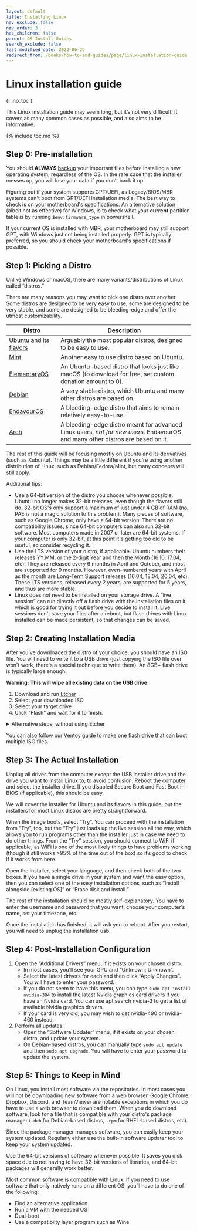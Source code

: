 ```yaml
---
layout: default
title: Installing Linux
nav_exclude: false
nav_order: 3
has_children: false
parent: OS Install Guides
search_exclude: false
last_modified_date: 2022-06-29
redirect_from: /books/how-to-and-guides/page/linux-installation-guide
---
```


# Linux installation guide
{: .no_toc }

This Linux installation guide may seem long, but it’s not very difficult. It covers as many common cases as possible, and also aims to be informative.

{% include toc.md %}

## Step 0: Pre-installation

You should **ALWAYS** [backup](/docs/backups) your important files before installing a new operating system, regardless of the OS. In the rare case that the installer messes up, you will lose your data if you don’t back it up.

Figuring out if your system supports GPT/UEFI, as Legacy/BIOS/MBR systems can't boot from GPT/UEFI installation media. The best way to check is on your motherboard's specifications. An alternative solution (albeit not as effective) for Windows, is to check what your **current** partition table is by running `$env:firmware_type` in powershell. 

If your current OS is installed with MBR, your motherboard may still support GPT, with Windows just not being installed properly. GPT is typically preferred, so you should check your motherboard's specifications if possible.

## Step 1: Picking a Distro

Unlike Windows or macOS, there are many variants/distributions of Linux called “distros.”

There are many reasons you may want to pick one distro over another. Some distros are designed to be very easy to use, some are designed to be very stable, and some are designed to be bleeding-edge and offer the utmost customizability.

| Distro | Description |
| ------ | ----------- |
| [Ubuntu](https://ubuntu.com/download/desktop) and [its flavors](https://ubuntu.com/desktop/flavours) | Arguably the most popular distros, designed to be easy to use. |
| [Mint](https://linuxmint.com/download.php) | Another easy to use distro based on Ubuntu. |
| [ElementaryOS](https://elementary.io/) | An Ubuntu-based distro that looks just like macOS (to download for free, set custom donation amount to 0). |
| [Debian](https://www.debian.org/download) | A very stable distro, which Ubuntu and many other distros are based on. |
| [EndavourOS](https://endeavouros.com/latest-release/) | A bleeding-edge distro that aims to remain relatively easy-to-use. |
| [Arch](https://archlinux.org/download) | A bleeding-edge distro meant for advanced Linux users, *not for new users*. EndavourOS and many other distros are based on it. |

The rest of this guide will be focusing mostly on Ubuntu and its derivatives (such as Xubuntu). Things may be a little different if you’re using another distribution of Linux, such as Debian/Fedora/Mint, but many concepts will still apply.

Additional tips:
* Use a 64-bit version of the distro you choose whenever possible. Ubuntu no longer makes 32-bit releases, even though the flavors still do. 32-bit OS's only support a maximum of just under 4 GB of RAM (no, PAE is not a magic solution to this problem). Many pieces of software, such as Google Chrome, only have a 64-bit version. There are no compatibility issues, since 64-bit computers can also run 32-bit software. Most computers made in 2007 or later are 64-bit systems. If your computer is only 32-bit, at this point it's getting too old to be useful, so consider recycling it.
* Use the LTS version of your distro, if applicable. Ubuntu numbers their releases YY.MM, or the 2-digit Year and then the Month (16.10, 17.04, etc). They are released every 6 months in April and October, and most are supported for 9 months. However, even-numbered years with April as the month are Long-Term Support releases (16.04, 18.04, 20.04, etc). These LTS versions, released every 2 years, are supported for 5 years, and thus are more stable.
* Linux does not need to be installed on your storage drive. A “live session” can run directly off a flash drive with the installation files on it, which is good for trying it out before you decide to install it. Live sessions don't save your files after a reboot, but flash drives with Linux installed can be made persistent, so that changes can be saved.

## Step 2: Creating Installation Media

After you’ve downloaded the distro of your choice, you should have an ISO file. You will need to write it to a USB drive (just copying the ISO file over won't work, there's a special technique to write them). An 8GB+ flash drive is typically large enough.

**Warning: This will wipe all existing data on the USB drive.**

1. Download and run [Etcher](https://www.balena.io/etcher/)
2. Select your downloaded ISO
3. Select your target drive
4. Click "Flash" and wait for it to finish.

<details markdown="1">
<summary>Alternative steps, without using Etcher</summary>
> ### Windows
> {: .no_toc }
> 
> 1. Download and run [Rufus](https://rufus.ie/).
> 2. Select “ISO Image” and then browse for the ISO image.
> 3. Select which flash drive you want to put the installer on.
> 4. Select the target system type (GPT/MBR) depending on your motherboard's capabilities.
> 5. Click “Start” and wait for it to finish.
> 6. Eject the USB flash drive.
> 
> ### macOS
> {: .no_toc}
> 
> 1. Open the Terminal.
> 2. First, without the flash drive inserted, run `diskutil list` in the Terminal.
> 3. Plug in the flash drive and run `diskutil list` again. You can do this to identify the drive device path. The device path is in the form of `/dev/diskN`, where N is a number (example: `/dev/disk1`).
> 4. Unmount the flash drive you have identified. `diskutil unmountdisk /dev/diskN`.
> 5. Convert the ISO image. `hdiutil convert /path/to/image.iso -format UDRW -o /path/to/ubuntu.img`
> 6. Run `dd if=/path/to/image.img of=/dev/rdiskN status=progress` to create a bootable drive from the image. Using `/dev/rdiskN` instead of `/dev/diskN` usually results in faster media creation.
> 7. Wait until dd finishes. The terminal will display the next prompt when it's done.
> 8. Eject the USB flash drive: `diskutil eject /dev/diskN`.
> 
> ### Linux
> {: .no_toc }
> 
> 1. First, without the flash drive inserted, run `lsblk` in the Terminal.
> 2. Plug in the flash drive and run `lsblk` again. You can do this to identify the drive device path. The device path is usually in the form of `/dev/sdX`, where X is a letter (example: `/dev/sdb`).
> 4. Run `dd if=/path/to/image.iso of=/dev/sdX status=progress` to create a bootable drive from the ISO.
> 5. Wait until dd finishes. The terminal will display the next prompt when it's done.
</details>

You can also follow our [Ventoy guide](/docs/guides/ventoy) to make one flash drive that can boot multiple ISO files.

## Step 3: The Actual Installation

Unplug all drives from the computer except the USB installer drive and the drive you want to install Linux to, to avoid confusion. Reboot the computer and select the installer drive. If you disabled Secure Boot and Fast Boot in BIOS (if applicable), this should be easy.

We will cover the installer for Ubuntu and its flavors in this guide, but the installers for most Linux distros are pretty straightforward.

When the image boots, select “Try”. You can proceed with the installation from “Try”, too, but the “Try” just loads up the live session all the way, which allows you to run programs other than the installer just in case we need to do other things. From the “Try” session, you should connect to WiFi if applicable, as WiFi is one of the most likely things to have problems working (though it still works >95% of the time out of the box) so it’s good to check if it works from here.

Open the installer, select your language, and then check both of the two boxes. If you have a single drive in your system and want the easy option, then you can select one of the easy installation options, such as “Install alongside [existing OS]” or “Erase disk and install.”

The rest of the installation should be mostly self-explanatory. You have to enter the username and password that you want, choose your computer’s name, set your timezone, etc.

Once the installation has finished, it will ask you to reboot. After you restart, you will need to unplug the installation usb.

## Step 4: Post-Installation Configuration

1. Open the “Additional Drivers” menu, if it exists on your chosen distro.
    * In most cases, you’ll see your GPU and “Unknown: Unknown”.
    * Select the latest drivers for each and then click “Apply Changes”. You will have to enter your password.
    * If you do not seem to have this menu, you can type `sudo apt install nvidia-384` to install the latest Nvidia graphics card drivers if you have an Nvidia card. You can use apt search nvidia-3 to get a list of available Nvidia graphics drivers.
    * If your card is very old, you may wish to get nvidia-490 or nvidia-460 instead.
2. Perform all updates.
    * Open the “Software Updater” menu, if it exists on your chosen distro, and update your system.
    * On Debian-based distros, you can manually type `sudo apt update` and then `sudo apt upgrade`. You will have to enter your password to update the system.

## Step 5: Things to Keep in Mind

On Linux, you install most software via the repositories. In most cases you will not be downloading new software from a web browser. Google Chrome, Dropbox, Discord, and TeamViewer are notable exceptions in which you do have to use a web browser to download them. When you do download software, look for a file that is compatible with your distro's package manager (`.deb` for Debian-based distros, `.rpm` for RHEL-based distros, etc).

Since the package manager manages software, you can easily keep your system updated. Regularly either use the built-in software updater tool to keep your system updated.

Use the 64-bit versions of software whenever possible. It saves you disk space due to not having to have 32-bit versions of libraries, and 64-bit packages will generally work better.

Most common software is compatible with Linux. If you need to use software that only natively runs on a different OS, you’ll have to do one of the following:
* Find an alternative application
* Run a VM with the needed OS
* Dual-boot
* Use a compatibilty layer program such as Wine
